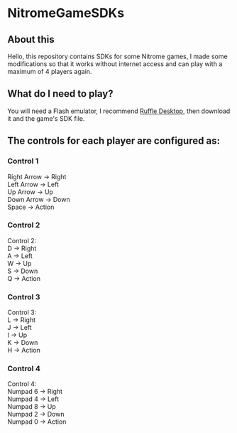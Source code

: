 # NitromeGameSDKs
<h2>About this</h2>
Hello, this repository contains SDKs for some Nitrome games, I made some modifications so that it works without internet access and can play with a maximum of 4 players again.

<h2>What do I need to play?</h2>
You will need a Flash emulator, I recommend <a href="https://ruffle.rs/" target="_blank">Ruffle Desktop</a>, then download it and the game's SDK file.

<h2>The controls for each player are configured as:</h2>

<h3>Control 1</h3>
<p>
  Right Arrow -> Right<br>
  Left Arrow  -> Left<br>
  Up Arrow    -> Up<br>
  Down Arrow  -> Down<br>
  Space -> Action<br>
</p>
<h3>Control 2</h3>
<p>
  Control 2: <br>
  D -> Right<br>
  A -> Left<br>
  W -> Up<br>
  S -> Down<br>
  Q -> Action<br>
</p>
<h3>Control 3</h3>
<p>
  Control 3:<br>
  L -> Right<br>
  J -> Left<br>
  I -> Up<br>
  K -> Down<br>
  H -> Action<br>
</p>
<h3>Control 4</h3>
<p>
  Control 4:<br>
  Numpad 6 -> Right<br>
  Numpad 4 -> Left<br>
  Numpad 8 -> Up<br>
  Numpad 2 -> Down<br>
  Numpad 0 -> Action<br>
</p>




